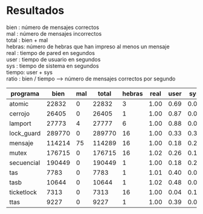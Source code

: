 # Resultados
bien  : número de mensajes correctos  
mal   : número de mensajes incorrectos  
total : bien + mal  
hebras: número de hebras que han impreso al menos un mensaje  
real  : tiempo de pared en segundos  
user  : tiempo de usuario en segundos  
sys   : tiempo de sistema en segundos  
tiempo: user + sys  
ratio : bien / tiempo --> número de mensajes correctos por segundo  

| programa  | bien |   mal | total | hebras |  real  | user  |  sys | tiempo | ratio |
| ----------|-----|--------|-------|-------|--------|-------|------|--------|-------|
| atomic |  22832 |      0 |  22832 |      3 |   1.00 |   0.69 |   0.03 |    .72 |  31711 |
| cerrojo |  26405 |     0 |  26405 |      1 |   1.00 |   0.87 |   0.04 |    .91 |  29016 |
| lamport |  27773 |     4 |  27777 |      6 |   1.00 |   0.88 |   0.03 |    .91 |  30519 |
| lock_guard | 289770 |  0 | 289770 |     16 |   1.00 |   0.33 |   0.34 |    .67 | 432492 |
| mensaje | 114214 |    75 | 114289 |     16 |   1.00 |   0.18 |   0.21 |    .39 | 292856 |
| mutex | 176715 |       0 | 176715 |     16 |   1.02 |   0.26 |   0.18 |    .44 | 401625 |
| secuencial | 190449 |  0 | 190449 |      1 |   1.00 |   0.18 |   0.24 |    .42 | 453450 |
| tas |          7783 |  0 |   7783 |      1 |   1.01 |   0.40 |   0.02 |    .42 |  18530 |
| tasb |  10644 |        0 |  10644 |      1 |   1.02 |   0.48 |   0.02 |    .50 |  21288 |
| ticketlock |   7313 |  0 |   7313 |     16 |   1.00 |   0.04 |   0.17 |    .21 |  34823 |
| ttas |   9227 |        0 |   9227 |      1 |   1.00 |   0.39 |   0.03 |    .42 |  21969 |
